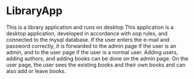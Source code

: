 # LibraryApp
 This is a library application and runs on desktop
 This application is a desktop application, developed in accordance with oop rules, and connected to the mysql database. 
 If the user enters the e-mail and password correctly, it is forwarded to the admin page if the user is an admin, and to the user page if the user is a normal user.
 Adding users, adding authors, and adding books can be done on the admin page.
 On the user page, the user sees the existing books and their own books and can also add or leave books.
